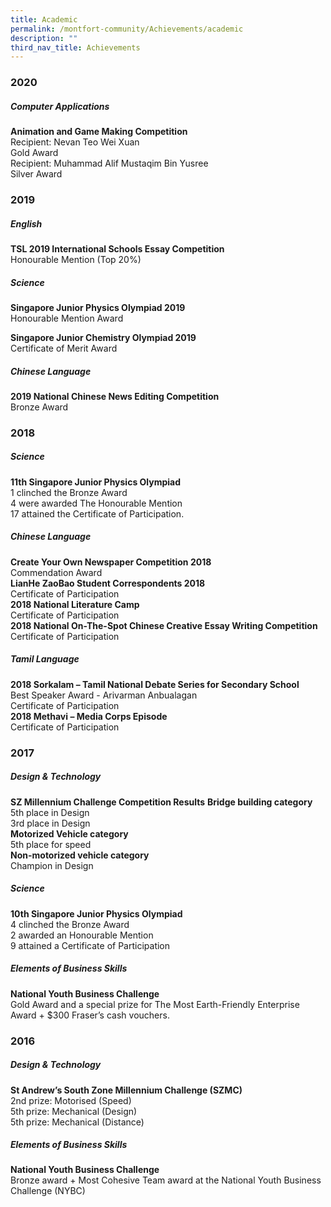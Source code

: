 ```yaml
---
title: Academic
permalink: /montfort-community/Achievements/academic
description: ""
third_nav_title: Achievements
---
```

### 2020

##### Computer Applications
**Animation and Game Making Competition**    
Recipient: Nevan Teo Wei Xuan     
Gold Award    
Recipient: Muhammad Alif Mustaqim Bin Yusree     
Silver Award

### 2019

##### English
**TSL 2019 International Schools Essay Competition**     
Honourable Mention (Top 20%)

##### Science    
**Singapore Junior Physics Olympiad 2019**     
Honourable Mention Award     

**Singapore Junior Chemistry Olympiad 2019**	   
Certificate of Merit Award

##### Chinese Language
**2019 National Chinese News Editing Competition**	    
Bronze Award

### 2018

##### Science
**11th Singapore Junior Physics Olympiad**    
1 clinched the Bronze Award    
4 were awarded The Honourable Mention    
17 attained the Certificate of Participation.    


##### Chinese Language     
**Create Your Own Newspaper Competition 2018**   
Commendation Award    
**LianHe ZaoBao Student Correspondents 2018**   
Certificate of Participation    
**2018 National Literature Camp**      
Certificate of Participation    
**2018 National On-The-Spot Chinese Creative Essay Writing Competition**       
Certificate of Participation    

##### Tamil Language
**2018 Sorkalam – Tamil National Debate Series for Secondary School**  
Best Speaker Award - Arivarman Anbualagan    
Certificate of Participation       
**2018 Methavi – Media Corps Episode**       
Certificate of Participation


### 2017

##### Design & Technology
**SZ Millennium Challenge Competition Results**
**Bridge building category**    
5th place in Design    
3rd place in Design    
**Motorized Vehicle category**   
5th place for speed    
**Non-motorized vehicle category**    
Champion in Design

##### Science
**10th Singapore Junior Physics Olympiad**    
4 clinched the Bronze Award    
2 awarded an Honourable Mention    
9 attained a Certificate of Participation    

##### Elements of Business Skills
**National Youth Business Challenge**    
Gold Award and a special prize for The Most Earth-Friendly Enterprise Award + $300 Fraser’s cash vouchers.

 

### 2016

##### Design & Technology
**St Andrew’s South Zone Millennium Challenge (SZMC)**   
2nd prize: Motorised (Speed)   
5th prize: Mechanical (Design)    
5th prize: Mechanical (Distance)

##### Elements of Business Skills
**National Youth Business Challenge**    
Bronze award + Most Cohesive Team award at the National Youth Business Challenge (NYBC)